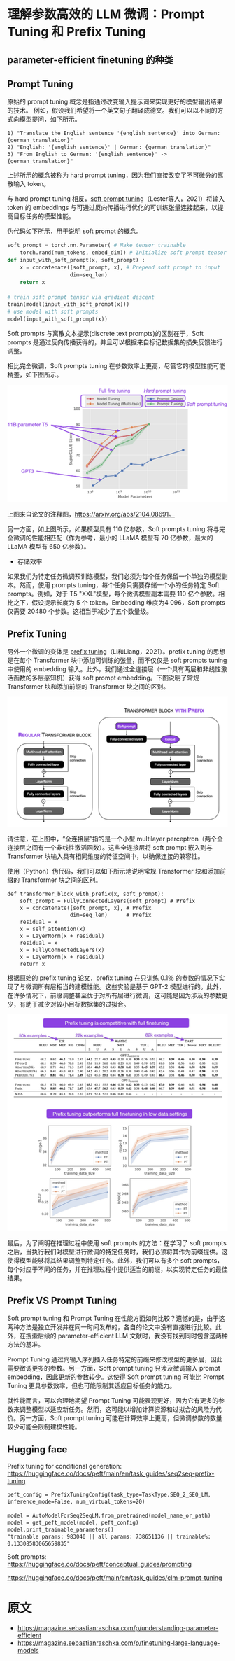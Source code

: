 # 理解参数高效的 LLM 微调：Prompt Tuning 和 Prefix Tuning

## parameter-efficient finetuning 的种类


## Prompt Tuning

原始的 prompt tuning 概念是指通过改变输入提示词来实现更好的模型输出结果的技术。
例如，假设我们希望将一个英文句子翻译成德文。我们可以以不同的方式向模型提问，如下所示。

```
1) "Translate the English sentence '{english_sentence}' into German: {german_translation}"
2) "English: '{english_sentence}' | German: {german_translation}"
3) "From English to German: '{english_sentence}' -> {german_translation}"
```

上述所示的概念被称为 hard prompt tuning，因为我们直接改变了不可微分的离散输入 token。

与 hard prompt tuning 相反，[soft prompt tuning](https://arxiv.org/abs/2104.08691)（Lester等人，2021）将输入 token 的 embeddings 与可通过反向传播进行优化的可训练张量连接起来，以提高目标任务的模型性能。

伪代码如下所示，用于说明 soft prompt 的概念。

```PYTHON
soft_prompt = torch.nn.Parameter( # Make tensor trainable
    torch.rand(num_tokens, embed_dim)) # Initialize soft prompt tensor
def input_with_soft_prompt(x, soft_prompt) :
    x = concatenate([soft_prompt, x], # Prepend soft prompt to input
                    dim=seq_len)
    return x

# train soft prompt tensor via gradient descent
train(model(input_with_soft_prompt(x)))
# use model with soft prompts
model(input_with_soft_prompt(x))
```

Soft prompts 与离散文本提示(discrete text prompts)的区别在于，Soft prompts 是通过反向传播获得的，并且可以根据来自标记数据集的损失反馈进行调整。

相比完全微调，Soft prompts tuning 在参数效率上更高，尽管它的模型性能可能稍差，如下图所示。

![](./assets/prompt_tuning_compare01.jpg)

上图来自论文的注释图，https://arxiv.org/abs/2104.08691。

另一方面，如上图所示，如果模型具有 110 亿参数，Soft prompts tuning 将与完全微调的性能相匹配（作为参考，最小的 LLaMA 模型有 70 亿参数，最大的 LLaMA 模型有 650 亿参数）。

- 存储效率

如果我们为特定任务微调预训练模型，我们必须为每个任务保留一个单独的模型副本。然而，使用 prompts tuning，每个任务只需要存储一个小的任务特定 Soft prompts。例如，对于 T5 "XXL"模型，每个微调模型副本需要 110 亿个参数。相比之下，假设提示长度为 5 个 token，Embedding 维度为4 096，Soft prompts 仅需要 20480 个参数。这相当于减少了五个数量级。

## Prefix Tuning

另外一个微调的变体是 [prefix tuning](https://arxiv.org/abs/2101.00190)（Li和Liang，2021）。prefix tuning 的思想是在每个 Transformer 块中添加可训练的张量，而不仅仅是 soft prompts tuning 中使用的 embedding 输入。此外，我们通过全连接层（一个具有两层和非线性激活函数的多层感知机）获得 soft prompt embedding。下图说明了常规 Transformer 块和添加前缀的 Transformer 块之间的区别。

![](./assets/prefix_tuning.png)

请注意，在上图中，“全连接层”指的是一个小型 multilayer perceptron（两个全连接层之间有一个非线性激活函数）。这些全连接层将 soft prompt 嵌入到与 Transformer 块输入具有相同维度的特征空间中，以确保连接的兼容性。

使用（Python）伪代码，我们可以如下所示地说明常规 Transformer 块和添加前缀的 Transformer 块之间的区别。

```PY
def transformer_block_with_prefix(x, soft_prompt):
    soft_prompt = FullyConnectedLayers(soft_prompt) # Prefix
    x = concatenate([soft_prompt, x], # Prefix
                    dim=seq_len)      # Prefix
    residual = x
    x = self_attention(x)
    x = LayerNorm(x + residual)
    residual = x
    x = FullyConnectedLayers(x)
    x = LayerNorm(x + residual)
    return x
```

根据原始的 prefix tuning 论文，prefix tuning 在只训练 0.1％ 的参数的情况下实现了与微调所有层相当的建模性能。这些实验是基于 GPT-2 模型进行的。此外，在许多情况下，前缀调整甚至优于对所有层进行微调，这可能是因为涉及的参数更少，有助于减少对较小目标数据集的过拟合。

![](./assets/prefix_tuning_experiment.jpg)

最后，为了阐明在推理过程中使用 soft prompts 的方法：在学习了 soft prompts 之后，当执行我们对模型进行微调的特定任务时，我们必须将其作为前缀提供。这使得模型能够将其结果调整到特定任务。此外，我们可以有多个 soft prompts，每个对应于不同的任务，并在推理过程中提供适当的前缀，以实现特定任务的最佳结果。


## Prefix VS Prompt Tuning

Soft prompt tuning 和 Prompt Tuning 在性能方面如何比较？遗憾的是，由于这两种方法是独立开发并在同一时间发布的，各自的论文中没有直接进行比较。此外，在搜索后续的 parameter-efficient LLM 文献时，我没有找到同时包含这两种方法的基准。

Prompt Tuning 通过向输入序列插入任务特定的前缀来修改模型的更多层，因此需要微调更多的参数。另一方面，Soft prompt tuning 只涉及微调输入 prompt embedding，因此更新的参数较少。这使得 Soft prompt tuning 可能比 Prompt Tuning 更具参数效率，但也可能限制其适应目标任务的能力。

就性能而言，可以合理地期望 Prompt Tuning 可能表现更好，因为它有更多的参数来调整模型以适应新任务。然而，这可能以增加计算资源和过拟合的风险为代价。另一方面，Soft prompt tuning 可能在计算效率上更高，但微调参数的数量较少可能会限制建模性能。


## Hugging face 

Prefix tuning for conditional generation: https://huggingface.co/docs/peft/main/en/task_guides/seq2seq-prefix-tuning

```
peft_config = PrefixTuningConfig(task_type=TaskType.SEQ_2_SEQ_LM, inference_mode=False, num_virtual_tokens=20)

model = AutoModelForSeq2SeqLM.from_pretrained(model_name_or_path)
model = get_peft_model(model, peft_config)
model.print_trainable_parameters()
"trainable params: 983040 || all params: 738651136 || trainable%: 0.13308583065659835"
```

Soft prompts: https://huggingface.co/docs/peft/conceptual_guides/prompting

https://huggingface.co/docs/peft/main/en/task_guides/clm-prompt-tuning

# 原文
- https://magazine.sebastianraschka.com/p/understanding-parameter-efficient
- https://magazine.sebastianraschka.com/p/finetuning-large-language-models